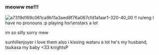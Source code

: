### meoww me!!!
![a7319d169c061ca9b11a3aed8f76a067cfd1a1aar1-320-40_00](https://github.com/kissimiu/kissimiu/assets/147923704/aad5bbce-afc9-463e-aeca-1415fd84a789)
!! ru/eng
I have no pronouns :р
playing hsr\enstars a lot 


im so silly sorry mew

sunhillenjoyer i love them
also i kissing wataru a lot he's my husband, tsukasa my baby <33
knightsP
